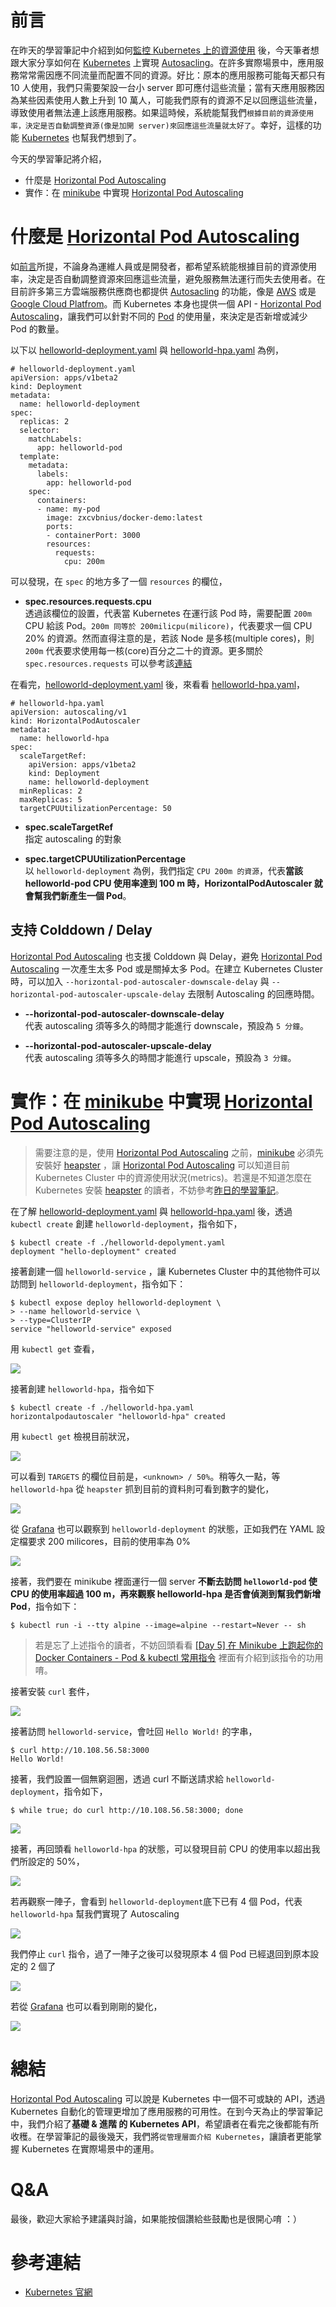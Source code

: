 # 前言
在昨天的學習筆記中介紹到如何[監控 Kubernetes 上的資源使用](https://github.com/zxcvbnius/k8s-30-day-sharing/tree/master/Day24) 後，今天筆者想跟大家分享如何在 [Kubernetes](https://kubernetes.io) 上實現 [Autosacling](https://en.wikipedia.org/wiki/Autoscaling)。在許多實際場景中，應用服務常常需因應不同流量而配置不同的資源。好比：原本的應用服務可能每天都只有 10 人使用，我們只需要架設一台小 server 即可應付這些流量；當有天應用服務因為某些因素使用人數上升到 10 萬人，可能我們原有的資源不足以回應這些流量，導致使用者無法連上該應用服務。如果這時候，系統能幫我們`根據目前的資源使用率，決定是否自動調整資源(像是加開 server)來回應這些流量就太好了`。幸好，這樣的功能 [Kubernetes](https://kubernetes.io) 也幫我們想到了。

今天的學習筆記將介紹，

- 什麼是 [Horizontal Pod Autoscaling](https://kubernetes.io/docs/tasks/run-application/horizontal-pod-autoscale/)
- 實作：在 [minikube](https://github.com/kubernetes/minikube) 中實現 [Horizontal Pod Autoscaling](https://kubernetes.io/docs/tasks/run-application/horizontal-pod-autoscale/)

# 什麼是 [Horizontal Pod Autoscaling](https://kubernetes.io/docs/tasks/run-application/horizontal-pod-autoscale/)
如[前言]()所提，不論身為運維人員或是開發者，都希望系統能根據目前的資源使用率，決定是否自動調整資源來回應這些流量，避免服務無法運行而失去使用者。在目前許多第三方雲端服務供應商也都提供 [Autosacling](https://en.wikipedia.org/wiki/Autoscaling) 的功能，像是 [AWS](https://aws.amazon.com/tw/autoscaling/) 或是 [Google Cloud Platfrom](https://cloud.google.com/compute/docs/autoscaler/)。而 Kubernetes 本身也提供一個 API - [Horizontal Pod Autoscaling](https://kubernetes.io/docs/tasks/run-application/horizontal-pod-autoscale/)，讓我們可以針對不同的 [Pod](https://kubernetes.io/docs/concepts/workloads/pods/pod/) 的使用量，來決定是否新增或減少 Pod 的數量。 

以下以 [helloworld-deployment.yaml](https://github.com/zxcvbnius/k8s-30-day-sharing/blob/master/Day25/demo-hpa/helloworld-depolyment.yaml) 與 [helloworld-hpa.yaml](https://github.com/zxcvbnius/k8s-30-day-sharing/blob/master/Day25/demo-hpa/helloworld-hpa.yaml) 為例，

```
# helloworld-deployment.yaml
apiVersion: apps/v1beta2
kind: Deployment
metadata:
  name: helloworld-deployment
spec:
  replicas: 2
  selector:
    matchLabels:
      app: helloworld-pod
  template:
    metadata:
      labels:
        app: helloworld-pod
    spec:
      containers:
      - name: my-pod
        image: zxcvbnius/docker-demo:latest
        ports:
        - containerPort: 3000
        resources:
          requests:
            cpu: 200m
```

可以發現，在 `spec` 的地方多了一個 `resources` 的欄位，

- **spec.resources.requests.cpu**  
  透過該欄位的設置，代表當 Kubernetes 在運行該 Pod 時，需要配置 `200m` CPU 給該 Pod。`200m 同等於 200milicpu(milicore)`，代表要求一個 CPU 20% 的資源。然而直得注意的是，若該 Node 是多核(multiple cores)，則 `200m` 代表要求使用每一核(core)百分之二十的資源。更多關於 `spec.resources.requests` 可以參考該[連結](https://kubernetes.io/docs/concepts/configuration/manage-compute-resources-container/#resource-requests-and-limits-of-pod-and-container)

在看完，[helloworld-deployment.yaml](https://github.com/zxcvbnius/k8s-30-day-sharing/blob/master/Day25/demo-hpa/helloworld-depolyment.yaml) 後，來看看 [helloworld-hpa.yaml](https://github.com/zxcvbnius/k8s-30-day-sharing/blob/master/Day25/demo-hpa/helloworld-hpa.yaml)，

```
# helloworld-hpa.yaml
apiVersion: autoscaling/v1
kind: HorizontalPodAutoscaler
metadata:
  name: helloworld-hpa
spec:
  scaleTargetRef:
    apiVersion: apps/v1beta2
    kind: Deployment
    name: helloworld-deployment
  minReplicas: 2
  maxReplicas: 5
  targetCPUUtilizationPercentage: 50
```

- **spec.scaleTargetRef**  
  指定 autoscaling 的對象
  
- **spec.targetCPUUtilizationPercentage**  
  以 `helloworld-deployment` 為例，我們指定 `CPU 200m 的資源`，代表**當該 helloworld-pod CPU 使用率達到 100 m 時，HorizontalPodAutoscaler 就會幫我們新產生一個 Pod**。

## 支持 Colddown / Delay
[Horizontal Pod Autoscaling](https://kubernetes.io/docs/tasks/run-application/horizontal-pod-autoscale/) 也支援 Colddown 與 Delay，避免 [Horizontal Pod Autoscaling](https://kubernetes.io/docs/tasks/run-application/horizontal-pod-autoscale/) 一次產生太多 Pod 或是關掉太多 Pod。在建立 Kubernetes Cluster 時，可以加入 `--horizontal-pod-autoscaler-downscale-delay` 與 `--horizontal-pod-autoscaler-upscale-delay` 去限制 Autoscaling 的回應時間。

- **--horizontal-pod-autoscaler-downscale-delay**  
  代表 autoscaling 須等多久的時間才能進行 downscale，預設為 `5 分鐘`。
  
- **--horizontal-pod-autoscaler-upscale-delay**    
  代表 autoscaling 須等多久的時間才能進行 upscale，預設為 `3 分鐘`。  
  


# 實作：在 [minikube](https://github.com/kubernetes/minikube) 中實現 [Horizontal Pod Autoscaling](https://kubernetes.io/docs/tasks/run-application/horizontal-pod-autoscale/)

> 需要注意的是，使用 [Horizontal Pod Autoscaling](https://kubernetes.io/docs/tasks/run-application/horizontal-pod-autoscale/) 之前，[minikube](https://github.com/kubernetes/minikube) 必須先安裝好 [heapster](https://github.com/kubernetes/heapster) ，讓 [Horizontal Pod Autoscaling](https://kubernetes.io/docs/tasks/run-application/horizontal-pod-autoscale/) 可以知道目前 Kubernetes Cluster 中的資源使用狀況(metrics)。若還是不知道怎麼在 Kubernetes 安裝 [heapster](https://github.com/kubernetes/heapster) 的讀者，不妨參考[昨日的學習筆記](https://github.com/zxcvbnius/k8s-30-day-sharing/tree/master/Day24)。

在了解 [helloworld-deployment.yaml](https://github.com/zxcvbnius/k8s-30-day-sharing/blob/master/Day25/demo-hpa/helloworld-depolyment.yaml) 與 [helloworld-hpa.yaml](https://github.com/zxcvbnius/k8s-30-day-sharing/blob/master/Day25/demo-hpa/helloworld-hpa.yaml) 後，透過 `kubectl create` 創建 `helloworld-deployment`，指令如下，

```
$ kubectl create -f ./helloworld-depolyment.yaml
deployment "hello-deployment" created
```

接著創建一個 `helloworld-service` ，讓 Kubernetes Cluster 中的其他物件可以訪問到 `helloworld-deployment`，指令如下：

```
$ kubectl expose deploy helloworld-deployment \
> --name helloworld-service \
> --type=ClusterIP
service "helloworld-service" exposed
```

用 `kubectl get` 查看，

![](https://github.com/zxcvbnius/k8s-30-day-sharing/blob/master/Day25/kubectl-get-all-2.png?raw=true&version=2)

接著創建 `helloworld-hpa`，指令如下

```
$ kubectl create -f ./helloworld-hpa.yaml
horizontalpodautoscaler "helloworld-hpa" created
```

用 `kubectl get` 檢視目前狀況，

![](https://github.com/zxcvbnius/k8s-30-day-sharing/blob/master/Day25/kubectl-get-hpa.png?raw=true)

可以看到 `TARGETS` 的欄位目前是，`<unknown> / 50%`。稍等久一點，等 `helloworld-hpa` 從 `heapster` 抓到目前的資料則可看到數字的變化，

![](https://github.com/zxcvbnius/k8s-30-day-sharing/blob/master/Day25/kubectl-get-hpa-2.png?raw=true)

從 [Grafana](https://github.com/zxcvbnius/k8s-30-day-sharing/tree/master/Day24) 也可以觀察到 `helloworld-deployment` 的狀態，正如我們在 YAML 設定檔要求 200 milicores，目前的使用率為 0%

![](https://github.com/zxcvbnius/k8s-30-day-sharing/blob/master/Day25/grafana-helloworld-usage.png?raw=true)


接著，我們要在 minikube 裡面運行一個 server **不斷去訪問 `helloworld-pod` 使 CPU 的使用率超過 100 m，再來觀察 helloworld-hpa 是否會偵測到幫我們新增 Pod**，指令如下：

```
$ kubectl run -i --tty alpine --image=alpine --restart=Never -- sh
```

> 若是忘了上述指令的讀者，不妨回頭看看 [[Day 5] 在 Minikube 上跑起你的 Docker Containers - Pod & kubectl 常用指令](https://github.com/zxcvbnius/k8s-30-day-sharing/tree/master/Day05) 裡面有介紹到該指令的功用唷。

接著安裝 `curl` 套件，

![](https://github.com/zxcvbnius/k8s-30-day-sharing/blob/master/Day25/alpine-install-curl.png?raw=true)

接著訪問 `helloworld-service`，會吐回 `Hello World!` 的字串，

```
$ curl http://10.108.56.58:3000
Hello World!
```

接著，我們設置一個無窮迴圈，透過 curl 不斷送請求給 `helloworld-deployment`，指令如下，

```
$ while true; do curl http://10.108.56.58:3000; done
```

![](https://github.com/zxcvbnius/k8s-30-day-sharing/blob/master/Day25/curl-while-loop.png?raw=true)

接著，再回頭看 `helloworld-hpa` 的狀態，可以發現目前 CPU 的使用率以超出我們所設定的 50%，

![](https://github.com/zxcvbnius/k8s-30-day-sharing/blob/master/Day25/kubectl-get-hpa-autoscaling-1.png?raw=true)

若再觀察一陣子，會看到 `helloworld-deployment`底下已有 4 個 Pod，代表 `helloworld-hpa` 幫我們實現了 Autoscaling

![](https://github.com/zxcvbnius/k8s-30-day-sharing/blob/master/Day25/kubectl-get-hpa-autoscaling-2.png?raw=true)

我們停止 `curl` 指令，過了一陣子之後可以發現原本 4 個 Pod 已經退回到原本設定的 2 個了

![](https://github.com/zxcvbnius/k8s-30-day-sharing/blob/master/Day25/kubectl-get-hpa-autoscaling-3.png?raw=true)

若從 [Grafana](https://github.com/zxcvbnius/k8s-30-day-sharing/tree/master/Day24) 也可以看到剛剛的變化，

![](https://github.com/zxcvbnius/k8s-30-day-sharing/blob/master/Day25/grafana-helloworld-usage-2.png?raw=true)

# 總結
[Horizontal Pod Autoscaling](https://kubernetes.io/docs/tasks/run-application/horizontal-pod-autoscale/) 可以說是 Kubernetes 中一個不可或缺的 API，透過 Kubernetes 自動化的管理更增加了應用服務的可用性。在到今天為止的學習筆記中，我們介紹了**基礎 & 進階 的 Kubernetes API**，希望讀者在看完之後都能有所收穫。在學習筆記的最後幾天，我們將`從管理層面介紹 Kubernetes`，讓讀者更能掌握 Kubernetes 在實際場景中的運用。

# Q&A
最後，歡迎大家給予建議與討論，如果能按個讚給些鼓勵也是很開心唷 ：）

# 參考連結
- [Kubernetes 官網](https://kubernetes.io)
